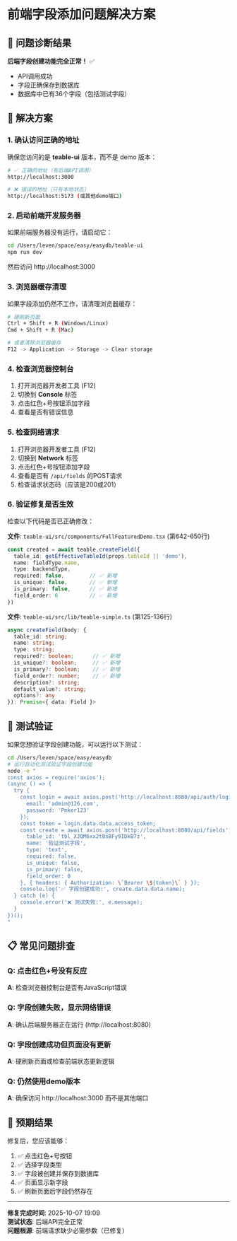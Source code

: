 # 前端字段添加问题解决方案

## 🎯 问题诊断结果

**后端字段创建功能完全正常！** ✅
- API调用成功
- 字段正确保存到数据库
- 数据库中已有36个字段（包括测试字段）

## 🔧 解决方案

### 1. 确认访问正确的地址

确保您访问的是 **teable-ui** 版本，而不是 demo 版本：

```bash
# ✅ 正确的地址（有后端API调用）
http://localhost:3000

# ❌ 错误的地址（只有本地状态）
http://localhost:5173 (或其他demo端口)
```

### 2. 启动前端开发服务器

如果前端服务器没有运行，请启动它：

```bash
cd /Users/leven/space/easy/easydb/teable-ui
npm run dev
```

然后访问 http://localhost:3000

### 3. 浏览器缓存清理

如果字段添加仍然不工作，请清理浏览器缓存：

```bash
# 硬刷新页面
Ctrl + Shift + R (Windows/Linux)
Cmd + Shift + R (Mac)

# 或者清除浏览器缓存
F12 -> Application -> Storage -> Clear storage
```

### 4. 检查浏览器控制台

1. 打开浏览器开发者工具 (F12)
2. 切换到 **Console** 标签
3. 点击红色+号按钮添加字段
4. 查看是否有错误信息

### 5. 检查网络请求

1. 打开浏览器开发者工具 (F12)
2. 切换到 **Network** 标签
3. 点击红色+号按钮添加字段
4. 查看是否有 `/api/fields` 的POST请求
5. 检查请求状态码（应该是200或201）

### 6. 验证修复是否生效

检查以下代码是否已正确修改：

**文件**: `teable-ui/src/components/FullFeaturedDemo.tsx` (第642-650行)
```typescript
const created = await teable.createField({
  table_id: getEffectiveTableId(props.tableId || 'demo'),
  name: fieldType.name,
  type: backendType,
  required: false,        // ✅ 新增
  is_unique: false,       // ✅ 新增
  is_primary: false,      // ✅ 新增
  field_order: 0          // ✅ 新增
})
```

**文件**: `teable-ui/src/lib/teable-simple.ts` (第125-136行)
```typescript
async createField(body: { 
  table_id: string; 
  name: string; 
  type: string; 
  required?: boolean;      // ✅ 新增
  is_unique?: boolean;     // ✅ 新增
  is_primary?: boolean;    // ✅ 新增
  field_order?: number;    // ✅ 新增
  description?: string;
  default_value?: string;
  options?: any 
}): Promise<{ data: Field }>
```

## 🧪 测试验证

如果您想验证字段创建功能，可以运行以下测试：

```bash
cd /Users/leven/space/easy/easydb
# 运行自动化测试验证字段创建功能
node -e "
const axios = require('axios');
(async () => {
  try {
    const login = await axios.post('http://localhost:8080/api/auth/login', {
      email: 'admin@126.com',
      password: 'Pmker123'
    });
    const token = login.data.data.access_token;
    const create = await axios.post('http://localhost:8080/api/fields', {
      table_id: 'tbl_XJQM6xx2tBsBFy9IDkB7z',
      name: '验证测试字段',
      type: 'text',
      required: false,
      is_unique: false,
      is_primary: false,
      field_order: 0
    }, { headers: { Authorization: \`Bearer \${token}\` } });
    console.log('✅ 字段创建成功:', create.data.data.name);
  } catch (e) {
    console.error('❌ 测试失败:', e.message);
  }
})();
"
```

## 📋 常见问题排查

### Q: 点击红色+号没有反应
**A**: 检查浏览器控制台是否有JavaScript错误

### Q: 字段创建失败，显示网络错误
**A**: 确认后端服务器正在运行 (http://localhost:8080)

### Q: 字段创建成功但页面没有更新
**A**: 硬刷新页面或检查前端状态更新逻辑

### Q: 仍然使用demo版本
**A**: 确保访问 http://localhost:3000 而不是其他端口

## 🎉 预期结果

修复后，您应该能够：
1. ✅ 点击红色+号按钮
2. ✅ 选择字段类型
3. ✅ 字段被创建并保存到数据库
4. ✅ 页面显示新字段
5. ✅ 刷新页面后字段仍然存在

---

**修复完成时间**: 2025-10-07 19:09  
**测试状态**: 后端API完全正常  
**问题根源**: 前端请求缺少必需参数（已修复）
